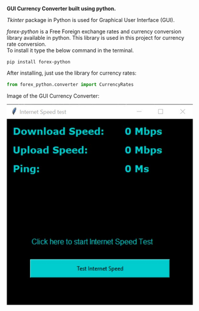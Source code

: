 **GUI Currency Converter built using python.**

*Tkinter* package in Python is used for Graphical User Interface (GUI).

*forex-python* is a Free Foreign exchange rates and currency conversion library available in python. This library is used in this project for currency rate conversion.<br/>
To install it type the below command in the terminal. <br/>

```
pip install forex-python
```
After installing, just use the library for currency rates:

```python
from forex_python.converter import CurrencyRates
```

Image of the GUI Currency Converter:

![Image of GUI Currency Converter](https://github.com/yogeshwaran-shanmuganathan/Basic-Python-Projects/blob/master/GUI_Internet_SpeedTest/GUI_Internet_SpeedTest.jpg)
